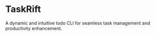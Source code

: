 # TaskRift
 A dynamic and intuitive todo CLI for seamless task management and productivity enhancement.
